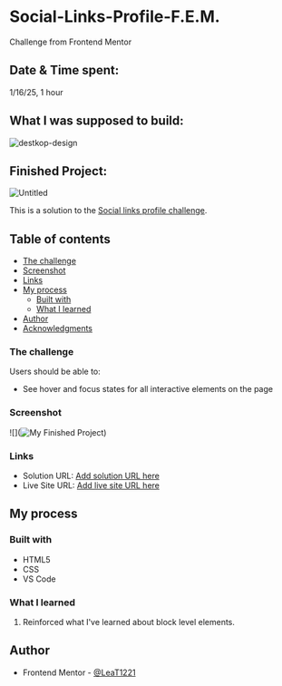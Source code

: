 # Social-Links-Profile-F.E.M.
Challenge from Frontend Mentor

## Date & Time spent:
1/16/25, 1 hour

## What I was supposed to build:
![destkop-design](https://github.com/user-attachments/assets/da62cff8-03ac-4c96-a746-ca36ff9ec1c6)


## Finished Project:
![Untitled](https://github.com/user-attachments/assets/928ee435-6e13-47b0-b149-efc57f10c4c7)


This is a solution to the [Social links profile challenge](https://www.frontendmentor.io/challenges/social-links-profile-UG32l9m6dQ). 
## Table of contents


  - [The challenge](#the-challenge)
  - [Screenshot](#screenshot)
  - [Links](#links)
- [My process](#my-process)
  - [Built with](#built-with)
  - [What I learned](#what-i-learned)
- [Author](#author)
- [Acknowledgments](#acknowledgments)


### The challenge

Users should be able to:

- See hover and focus states for all interactive elements on the page

### Screenshot

![](![My Finished Project](image.png))


### Links

- Solution URL: [Add solution URL here](https://your-solution-url.com)
- Live Site URL: [Add live site URL here](https://your-live-site-url.com)

## My process

### Built with

- HTML5
- CSS
- VS Code


### What I learned

1. Reinforced what I've learned about block level elements.


## Author

- Frontend Mentor - [@LeaT1221](https://www.frontendmentor.io/profile/LeaT1221)
